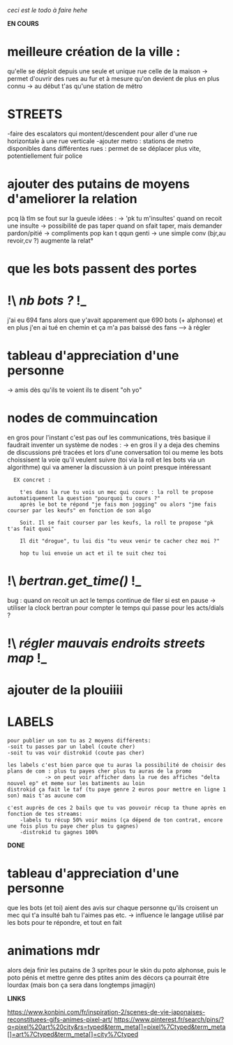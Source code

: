 


_ceci est le todo à faire hehe_


**EN COURS**


# meilleure création de la ville :
  qu'elle se déploit depuis une seule et unique rue celle de la maison
  -> permet d'ouvrir des rues au fur et à mesure qu'on devient de plus en plus connu
  -> au début t'as qu'une station de métro

# STREETS

  -faire des escalators qui montent/descendent pour aller d'une rue horizontale à une rue verticale
  -ajouter metro :
    stations de metro disponibles dans différentes rues : permet de se déplacer plus vite, potentiellement fuir police

# ajouter des putains de moyens d'ameliorer la relation
  pcq là tlm se fout sur la gueule
  idées :
    -> 'pk tu m'insultes' quand on recoit une insulte
    -> possibilité de pas taper quand on sfait taper, mais demander pardon/pitié
    -> compliments pop kan t qqun genti
    -> une simple conv (bjr,au revoir,cv ?) augmente la relat°

# que les bots passent des portes

#  \!\ *nb bots ?* \!\_
  j'ai eu 694 fans alors que y'avait apparement que 690 bots (+ alphonse)
  et en plus j'en ai tué en chemin et ça m'a pas baissé des fans
  --> à régler

# tableau d'appreciation d'une personne
  -> amis dès qu'ils te voient ils te disent "oh yo"

# nodes de commuincation
  en gros pour l'instant c'est pas ouf les communications, très basique
  il faudrait inventer un système de nodes :
    -> en gros il y a deja des chemins de discussions pré tracées et lors d'une conversation
      toi ou meme les bots choissisent la voie qu'il veulent suivre
      (toi via la roll et les bots via un algorithme) qui va amener la discussion à un point presque intéressant

      EX concret :

        t'es dans la rue tu vois un mec qui coure : la roll te propose automatiquement la question "pourquoi tu cours ?"
        après le bot te répond "je fais mon jogging" ou alors "jme fais courser par les keufs" en fonction de son algo

        Soit. Il se fait courser par les keufs, la roll te propose "pk t'as fait quoi"

        Il dit "drogue", tu lui dis "tu veux venir te cacher chez moi ?"

        hop tu lui envoie un act et il te suit chez toi

# \!\ *bertran.get_time()* \!\_
  bug : quand on recoit un act le temps continue de filer si est en pause
  -> utiliser la clock bertran pour compter le temps qui passe pour les acts/dials ?

# \!\ *régler mauvais endroits streets map*  \!\_

# ajouter de la plouiiii

# LABELS

	pour publier un son tu as 2 moyens différents:
	-soit tu passes par un label (coute cher)
	-soit tu vas voir distrokid (coute pas cher)

	les labels c'est bien parce que tu auras la possibilité de choisir des plans de com : plus tu payes cher plus tu auras de la promo
				-> on peut voir afficher dans la rue des affiches "delta nouvel ep" et meme sur les batiments au loin
	distrokid ça fait le taf (tu paye genre 2 euros pour mettre en ligne 1 son) mais t'as aucune com

	c'est auprès de ces 2 bails que tu vas pouvoir récup ta thune après en fonction de tes streams:
		-labels tu récup 50% voir moins (ça dépend de ton contrat, encore une fois plus tu paye cher plus tu gagnes)
		-distrokid tu gagnes 100%













**DONE**

# tableau d'appreciation d'une personne
  que les bots (et toi) aient des avis sur chaque personne qu'ils croisent
  un mec qui t'a insulté bah tu l'aimes pas etc.
  -> influence le langage utilisé par les bots pour te répondre, et tout en fait

# animations mdr

  alors deja finir les putains de 3 sprites pour le skin du poto alphonse,
  puis le poto pénis
  et mettre genre des ptites anim des décors ça pourrait être lourdax (mais bon ça sera dans longtemps jimagijn)


**LINKS**

https://www.konbini.com/fr/inspiration-2/scenes-de-vie-japonaises-reconstituees-gifs-animes-pixel-art/
https://www.pinterest.fr/search/pins/?q=pixel%20art%20city&rs=typed&term_meta[]=pixel%7Ctyped&term_meta[]=art%7Ctyped&term_meta[]=city%7Ctyped
